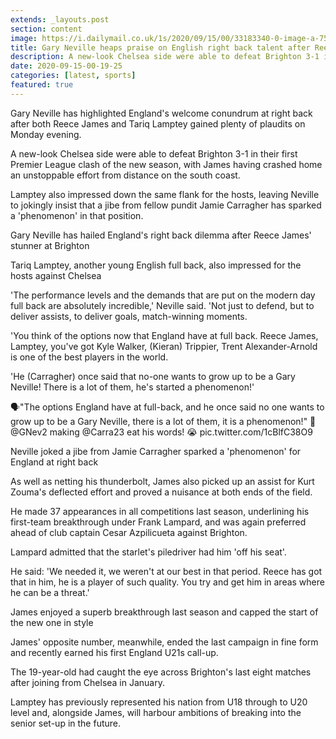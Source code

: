 ```yaml
---
extends: _layouts.post
section: content
image: https://i.dailymail.co.uk/1s/2020/09/15/00/33183340-0-image-a-75_1600124597042.jpg 
title: Gary Neville heaps praise on English right back talent after Reece James and Tariq Lamptey shine 
description: A new-look Chelsea side were able to defeat Brighton 3-1 in their first Premier League clash of the new season, with James having crashed home an unstoppable effort from distance. 
date: 2020-09-15-00-19-25 
categories: [latest, sports] 
featured: true 
--- 
```

Gary Neville has highlighted England's welcome conundrum at right back after both Reece James and Tariq Lamptey gained plenty of plaudits on Monday evening. 

A new-look Chelsea side were able to defeat Brighton 3-1 in their first Premier League clash of the new season, with James having crashed home an unstoppable effort from distance on the south coast.

Lamptey also impressed down the same flank for the hosts, leaving Neville to jokingly insist that a jibe from fellow pundit Jamie Carragher has sparked a 'phenomenon' in that position.

Gary Neville has hailed England's right back dilemma after Reece James' stunner at Brighton

Tariq Lamptey, another young English full back, also impressed for the hosts against Chelsea

'The performance levels and the demands that are put on the modern day full back are absolutely incredible,' Neville said. 'Not just to defend, but to deliver assists, to deliver goals, match-winning moments. 

'You think of the options now that England have at full back. Reece James, Lamptey, you've got Kyle Walker, (Kieran) Trippier, Trent Alexander-Arnold is one of the best players in the world. 

'He (Carragher) once said that no-one wants to grow up to be a Gary Neville! There is a lot of them, he's started a phenomenon!' 

🗣"The options England have at full-back, and he once said no one wants to grow up to be a Gary Neville, there is a lot of them, it is a phenomenon!" 🤣@GNev2 making @Carra23 eat his words! 😭 pic.twitter.com/1cBlfC38O9

Neville joked a jibe from Jamie Carragher sparked a 'phenomenon' for England at right back

As well as netting his thunderbolt, James also picked up an assist for Kurt Zouma's deflected effort and proved a nuisance at both ends of the field.

He made 37 appearances in all competitions last season, underlining his first-team breakthrough under Frank Lampard, and was again preferred ahead of club captain Cesar Azpilicueta against Brighton. 

Lampard admitted that the starlet's piledriver had him 'off his seat'. 

He said: 'We needed it, we weren't at our best in that period. Reece has got that in him, he is a player of such quality. You try and get him in areas where he can be a threat.'

James enjoyed a superb breakthrough last season and capped the start of the new one in style

James' opposite number, meanwhile, ended the last campaign in fine form and recently earned his first England U21s call-up.

The 19-year-old had caught the eye across Brighton's last eight matches after joining from Chelsea in January.

Lamptey has previously represented his nation from U18 through to U20 level and, alongside James, will harbour ambitions of breaking into the senior set-up in the future.

